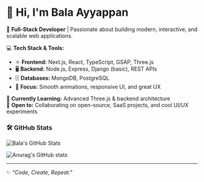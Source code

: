 
# 👋 Hi, I'm Bala Ayyappan

🚀 **Full-Stack Developer** | Passionate about building modern, interactive, and scalable web applications.  

💻 **Tech Stack & Tools:**  
- ⚛️ **Frontend:** Next.js, React, TypeScript, GSAP, Three.js  
- 🖥 **Backend:** Node.js, Express, Django (basic), REST APIs  
- 🗄 **Databases:** MongoDB, PostgreSQL  
- 🎨 **Focus:** Smooth animations, responsive UI, and great UX  

🌱 **Currently Learning:** Advanced Three.js & backend architecture  
🤝 **Open to:** Collaborating on open-source, SaaS projects, and cool UI/UX experiments  


### 🛠️ GitHub Stats


<div align="start">
    <img src="https://github-profile-summary-cards.vercel.app/api/cards/profile-details?username=BalaAyyappan1&theme=github_dark" alt="Bala's GitHub Stats"/>
</div>



![Anurag's GitHub stats](https://github-readme-stats.vercel.app/api?username=BalaAyyappan1&commits_year=2025)






---

✨ _"Code, Create, Repeat."_  
